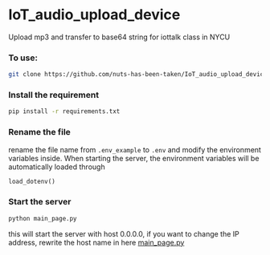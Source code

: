 # IoT_audio_upload_device
Upload mp3 and transfer to base64 string for iottalk class in NYCU

### To use:

```bash
git clone https://github.com/nuts-has-been-taken/IoT_audio_upload_device.git
```

### Install the requirement
```bash
pip install -r requirements.txt
```

### Rename the file
rename the file name from `.env_example` to `.env` and modify the environment variables inside. When starting the server, the environment variables will be automatically loaded through 
```python
load_dotenv()
```

### Start the server
```bash
python main_page.py
```
this will start the server with host 0.0.0.0, if you want to change the IP address, rewrite the host name in here [main_page.py](https://github.com/nuts-has-been-taken/IoT_audio_upload_device/blob/main/main_page.py)
